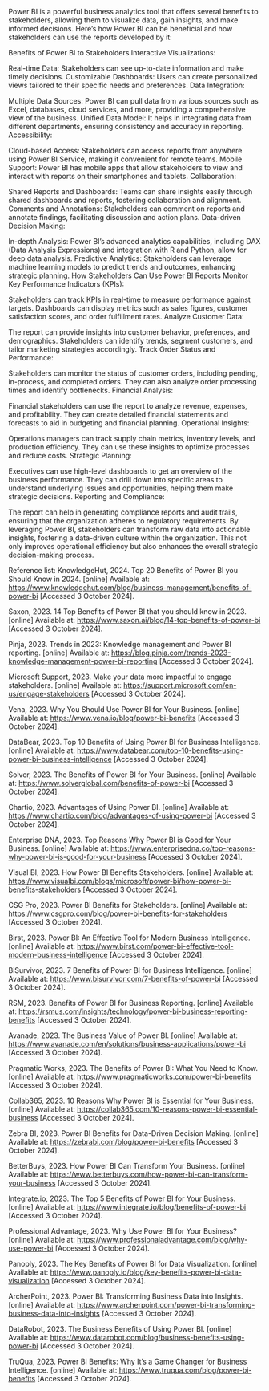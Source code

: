 
Power BI is a powerful business analytics tool that offers several benefits to stakeholders, allowing them to visualize data, gain insights, and make informed decisions. Here’s how Power BI can be beneficial and how stakeholders can use the reports developed by it:

Benefits of Power BI to Stakeholders
Interactive Visualizations:

Real-time Data: Stakeholders can see up-to-date information and make timely decisions.
Customizable Dashboards: Users can create personalized views tailored to their specific needs and preferences.
Data Integration:

Multiple Data Sources: Power BI can pull data from various sources such as Excel, databases, cloud services, and more, providing a comprehensive view of the business.
Unified Data Model: It helps in integrating data from different departments, ensuring consistency and accuracy in reporting.
Accessibility:

Cloud-based Access: Stakeholders can access reports from anywhere using Power BI Service, making it convenient for remote teams.
Mobile Support: Power BI has mobile apps that allow stakeholders to view and interact with reports on their smartphones and tablets.
Collaboration:

Shared Reports and Dashboards: Teams can share insights easily through shared dashboards and reports, fostering collaboration and alignment.
Comments and Annotations: Stakeholders can comment on reports and annotate findings, facilitating discussion and action plans.
Data-driven Decision Making:

In-depth Analysis: Power BI’s advanced analytics capabilities, including DAX (Data Analysis Expressions) and integration with R and Python, allow for deep data analysis.
Predictive Analytics: Stakeholders can leverage machine learning models to predict trends and outcomes, enhancing strategic planning.
How Stakeholders Can Use Power BI Reports
Monitor Key Performance Indicators (KPIs):

Stakeholders can track KPIs in real-time to measure performance against targets. Dashboards can display metrics such as sales figures, customer satisfaction scores, and order fulfillment rates.
Analyze Customer Data:

The report can provide insights into customer behavior, preferences, and demographics. Stakeholders can identify trends, segment customers, and tailor marketing strategies accordingly.
Track Order Status and Performance:

Stakeholders can monitor the status of customer orders, including pending, in-process, and completed orders. They can also analyze order processing times and identify bottlenecks.
Financial Analysis:

Financial stakeholders can use the report to analyze revenue, expenses, and profitability. They can create detailed financial statements and forecasts to aid in budgeting and financial planning.
Operational Insights:

Operations managers can track supply chain metrics, inventory levels, and production efficiency. They can use these insights to optimize processes and reduce costs.
Strategic Planning:

Executives can use high-level dashboards to get an overview of the business performance. They can drill down into specific areas to understand underlying issues and opportunities, helping them make strategic decisions.
Reporting and Compliance:

The report can help in generating compliance reports and audit trails, ensuring that the organization adheres to regulatory requirements.
By leveraging Power BI, stakeholders can transform raw data into actionable insights, fostering a data-driven culture within the organization. This not only improves operational efficiency but also enhances the overall strategic decision-making process.

Reference list:
KnowledgeHut, 2024. Top 20 Benefits of Power BI you Should Know in 2024. [online] Available at: https://www.knowledgehut.com/blog/business-management/benefits-of-power-bi [Accessed 3 October 2024].

Saxon, 2023. 14 Top Benefits of Power BI that you should know in 2023. [online] Available at: https://www.saxon.ai/blog/14-top-benefits-of-power-bi [Accessed 3 October 2024].

Pinja, 2023. Trends in 2023: Knowledge management and Power BI reporting. [online] Available at: https://blog.pinja.com/trends-2023-knowledge-management-power-bi-reporting [Accessed 3 October 2024].

Microsoft Support, 2023. Make your data more impactful to engage stakeholders. [online] Available at: https://support.microsoft.com/en-us/engage-stakeholders [Accessed 3 October 2024].

Vena, 2023. Why You Should Use Power BI for Your Business. [online] Available at: https://www.vena.io/blog/power-bi-benefits [Accessed 3 October 2024].

DataBear, 2023. Top 10 Benefits of Using Power BI for Business Intelligence. [online] Available at: https://www.databear.com/top-10-benefits-using-power-bi-business-intelligence [Accessed 3 October 2024].

Solver, 2023. The Benefits of Power BI for Your Business. [online] Available at: https://www.solverglobal.com/benefits-of-power-bi [Accessed 3 October 2024].

Chartio, 2023. Advantages of Using Power BI. [online] Available at: https://www.chartio.com/blog/advantages-of-using-power-bi [Accessed 3 October 2024].

Enterprise DNA, 2023. Top Reasons Why Power BI is Good for Your Business. [online] Available at: https://www.enterprisedna.co/top-reasons-why-power-bi-is-good-for-your-business [Accessed 3 October 2024].

Visual BI, 2023. How Power BI Benefits Stakeholders. [online] Available at: https://www.visualbi.com/blogs/microsoft/power-bi/how-power-bi-benefits-stakeholders [Accessed 3 October 2024].

CSG Pro, 2023. Power BI Benefits for Stakeholders. [online] Available at: https://www.csgpro.com/blog/power-bi-benefits-for-stakeholders [Accessed 3 October 2024].

Birst, 2023. Power BI: An Effective Tool for Modern Business Intelligence. [online] Available at: https://www.birst.com/power-bi-effective-tool-modern-business-intelligence [Accessed 3 October 2024].

BiSurvivor, 2023. 7 Benefits of Power BI for Business Intelligence. [online] Available at: https://www.bisurvivor.com/7-benefits-of-power-bi [Accessed 3 October 2024].

RSM, 2023. Benefits of Power BI for Business Reporting. [online] Available at: https://rsmus.com/insights/technology/power-bi-business-reporting-benefits [Accessed 3 October 2024].

Avanade, 2023. The Business Value of Power BI. [online] Available at: https://www.avanade.com/en/solutions/business-applications/power-bi [Accessed 3 October 2024].

Pragmatic Works, 2023. The Benefits of Power BI: What You Need to Know. [online] Available at: https://www.pragmaticworks.com/power-bi-benefits [Accessed 3 October 2024].

Collab365, 2023. 10 Reasons Why Power BI is Essential for Your Business. [online] Available at: https://collab365.com/10-reasons-power-bi-essential-business [Accessed 3 October 2024].

Zebra BI, 2023. Power BI Benefits for Data-Driven Decision Making. [online] Available at: https://zebrabi.com/blog/power-bi-benefits [Accessed 3 October 2024].

BetterBuys, 2023. How Power BI Can Transform Your Business. [online] Available at: https://www.betterbuys.com/how-power-bi-can-transform-your-business [Accessed 3 October 2024].

Integrate.io, 2023. The Top 5 Benefits of Power BI for Your Business. [online] Available at: https://www.integrate.io/blog/benefits-of-power-bi [Accessed 3 October 2024].

Professional Advantage, 2023. Why Use Power BI for Your Business? [online] Available at: https://www.professionaladvantage.com/blog/why-use-power-bi [Accessed 3 October 2024].

Panoply, 2023. The Key Benefits of Power BI for Data Visualization. [online] Available at: https://www.panoply.io/blog/key-benefits-power-bi-data-visualization [Accessed 3 October 2024].

ArcherPoint, 2023. Power BI: Transforming Business Data into Insights. [online] Available at: https://www.archerpoint.com/power-bi-transforming-business-data-into-insights [Accessed 3 October 2024].

DataRobot, 2023. The Business Benefits of Using Power BI. [online] Available at: https://www.datarobot.com/blog/business-benefits-using-power-bi [Accessed 3 October 2024].

TruQua, 2023. Power BI Benefits: Why It’s a Game Changer for Business Intelligence. [online] Available at: https://www.truqua.com/blog/power-bi-benefits [Accessed 3 October 2024].
